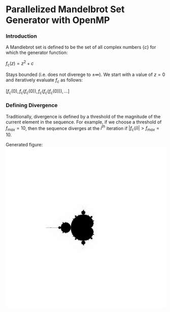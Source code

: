 # Parallelized Mandelbrot Set Generator with OpenMP
### Introduction
A Mandlebrot set is defined to be the set of all complex numbers $\{c\}$ for which the generator function:

$f_c(z) = z^2 + c$

Stays bounded (i.e. does not diverege to $\pm \infty$). We start with a value of $z=0$ and iteratively evaluate $f_c$ as follows:

$[f_c(0), f_c(f_c(0)), f_c(f_c(f_c(0))),\dots]$

### Defining Divergence
Traditionally, divergence is defined by a threshold of the magnitude of the current element in the sequence. For example, if we choose a threshold of $f_{max} = 10$, then the sequence diverges at the $i^{th}$ iteration if $|f_c(i)| > f_{max} = 10$.

Generated figure:
![Mandelbrot Image](figures/image.png)
